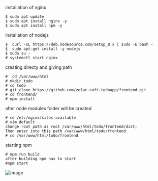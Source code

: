   
installation of nginx
```
$ sudo apt update
$ sudo apt install nginx -y
$ sudo apt install npm -y
```

installation of nodejs
```
$  curl -sL https://deb.nodesource.com/setup_8.x | sudo -E bash -
$  sudo apt-get install -y nodejs
$ sudo su -
# systemctl start nginx
```

creating directy and giving path
```
#  cd /var/www/html
# mkdir todo
# cd todo
# git clone https://github.com/zelar-soft-todoapp/frontend.git
# cd frontend/
# npm install
```
after  node modules folder will be created
```
# cd /etc/nginx/sites-available
# vim default  
change root path as root /var/www/html/todo/frontend/dist;
Then enter into this path /var/www/html/todo/frontend
# cd /var/www/html/todo/frontend
```
starting npm 
```
# npm run build
after building npm has to start 
#npm start
```



![image](https://user-images.githubusercontent.com/82602260/116800694-22bcc880-ab21-11eb-9c63-102be14d433d.png)

